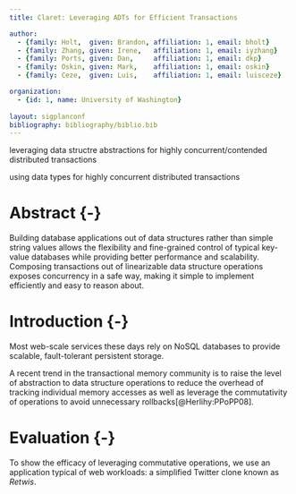 ```yaml
---
title: Claret: Leveraging ADTs for Efficient Transactions

author:
  - {family: Holt,  given: Brandon, affiliation: 1, email: bholt}
  - {family: Zhang, given: Irene,   affiliation: 1, email: iyzhang}
  - {family: Ports, given: Dan,     affiliation: 1, email: dkp}
  - {family: Oskin, given: Mark,    affiliation: 1, email: oskin}
  - {family: Ceze,  given: Luis,    affiliation: 1, email: luisceze}

organization:
  - {id: 1, name: University of Washington}
  
layout: sigplanconf
bibliography: bibliography/biblio.bib
---
```


leveraging data structre abstractions for highly concurrent/contended distributed transactions

using data types for highly concurrent distributed transactions

# Abstract {-}
Building database applications out of data structures rather than simple string values allows the flexibility and fine-grained control of typical key-value databases while providing better performance and scalability. Composing transactions out of linearizable data structure operations exposes concurrency in a safe way, making it simple to implement efficiently and easy to reason about.

# Introduction {-}
Most web-scale services these days rely on NoSQL databases to provide scalable, fault-tolerant persistent storage.

A recent trend in the transactional memory community is to raise the level of abstraction to data structure operations to reduce the overhead of tracking individual memory accesses as well as leverage the commutativity of operations to avoid unnecessary rollbacks[@Herlihy:PPoPP08].

# Evaluation {-}
To show the efficacy of leveraging commutative operations, we use an application typical of web workloads: a simplified Twitter clone known as *Retwis*.

